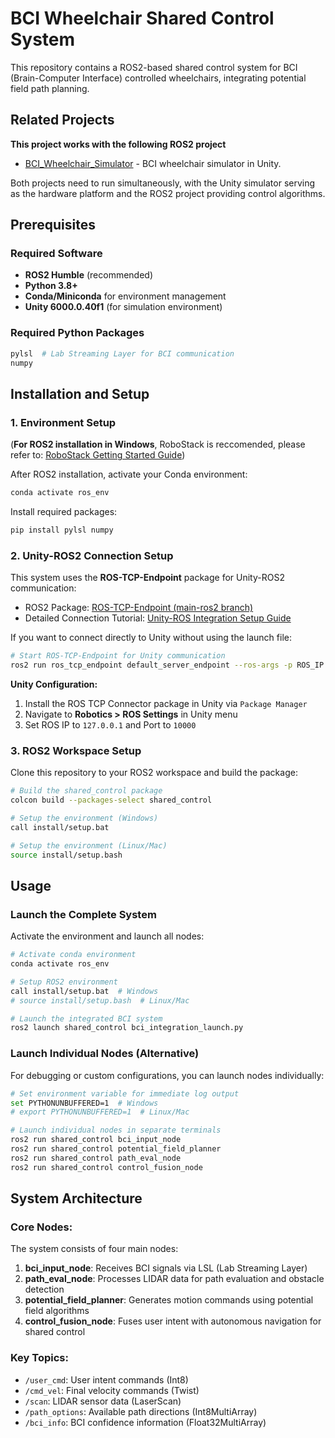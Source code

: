 # BCI Wheelchair Shared Control System

This repository contains a ROS2-based shared control system for BCI (Brain-Computer Interface) controlled wheelchairs, integrating potential field path planning.

## Related Projects

**This project works with the following ROS2 project**
- [BCI_Wheelchair_Simulator](https://github.com/Lere8848/BCI_Wheelchair_Simulator) - BCI wheelchair simulator in Unity.

Both projects need to run simultaneously, with the Unity simulator serving as the hardware platform and the ROS2 project providing control algorithms.

## Prerequisites

### Required Software
- **ROS2 Humble** (recommended)
- **Python 3.8+**
- **Conda/Miniconda** for environment management
- **Unity 6000.0.40f1** (for simulation environment)

### Required Python Packages
```bash
pylsl  # Lab Streaming Layer for BCI communication
numpy
```

## Installation and Setup

### 1. Environment Setup

(**For ROS2 installation in Windows**, RoboStack is reccomended, please refer to: [RoboStack Getting Started Guide](https://robostack.github.io/GettingStarted.html))

After ROS2 installation, activate your Conda environment:
```bash
conda activate ros_env
```

Install required packages:
```bash
pip install pylsl numpy
```
### 2. Unity-ROS2 Connection Setup

This system uses the **ROS-TCP-Endpoint** package for Unity-ROS2 communication:
- ROS2 Package: [ROS-TCP-Endpoint (main-ros2 branch)](https://github.com/Unity-Technologies/ROS-TCP-Endpoint/tree/main-ros2)
- Detailed Connection Tutorial: [Unity-ROS Integration Setup Guide](https://github.com/Unity-Technologies/Unity-Robotics-Hub/blob/main/tutorials/ros_unity_integration/setup.md)

<!-- **Unity Simulator Repository**: https://github.com/Lere8848/BCI_Wheelchair_Simulator -->

If you want to connect directly to Unity without using the launch file:

```bash
# Start ROS-TCP-Endpoint for Unity communication
ros2 run ros_tcp_endpoint default_server_endpoint --ros-args -p ROS_IP:=127.0.0.1
```

**Unity Configuration:**
1. Install the ROS TCP Connector package in Unity via `Package Manager`
2. Navigate to **Robotics > ROS Settings** in Unity menu
3. Set ROS IP to `127.0.0.1` and Port to `10000`


### 3. ROS2 Workspace Setup

Clone this repository to your ROS2 workspace and build the package:
```bash
# Build the shared_control package
colcon build --packages-select shared_control 

# Setup the environment (Windows)
call install/setup.bat

# Setup the environment (Linux/Mac)
source install/setup.bash
```

## Usage

### Launch the Complete System

Activate the environment and launch all nodes:
```bash
# Activate conda environment
conda activate ros_env

# Setup ROS2 environment
call install/setup.bat  # Windows
# source install/setup.bash  # Linux/Mac

# Launch the integrated BCI system
ros2 launch shared_control bci_integration_launch.py
```

### Launch Individual Nodes (Alternative)

For debugging or custom configurations, you can launch nodes individually:
```bash
# Set environment variable for immediate log output
set PYTHONUNBUFFERED=1  # Windows
# export PYTHONUNBUFFERED=1  # Linux/Mac

# Launch individual nodes in separate terminals
ros2 run shared_control bci_input_node
ros2 run shared_control potential_field_planner  
ros2 run shared_control path_eval_node
ros2 run shared_control control_fusion_node
```

## System Architecture

### Core Nodes:
The system consists of four main nodes:

1. **bci_input_node**: Receives BCI signals via LSL (Lab Streaming Layer)
2. **path_eval_node**: Processes LIDAR data for path evaluation and obstacle detection
3. **potential_field_planner**: Generates motion commands using potential field algorithms
4. **control_fusion_node**: Fuses user intent with autonomous navigation for shared control

### Key Topics:
- `/user_cmd`: User intent commands (Int8)
- `/cmd_vel`: Final velocity commands (Twist)
- `/scan`: LIDAR sensor data (LaserScan)
- `/path_options`: Available path directions (Int8MultiArray)
- `/bci_info`: BCI confidence information (Float32MultiArray)